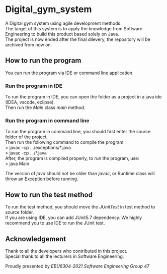 # Digital_gym_system

A Digital gym system using agile development methods.  
The target of this system is to apply the knowledge from Software Engineering to build this product based solely on Java.  
The project is now ended after the final dilevery, the repository will be archived from now on.  

## How to run the program

You can run the program via IDE or command line application.

### Run the program in IDE

To run the program in IDE, you can open the folder as a project in a java ide (IDEA, vscode, eclipse).  
Then run the _Main_ class _main_ method.

### Run the program in command line

To run the program in command line, you should first enter the source folder of the project.  
Then run the following command to compile the program:  
\> javac -cp . ./exceptions/\*.java  
\> javac -cp . ./\*.java  
After, the program is compiled properly, to run the program, use:  
\> java Main  

The version of _java_ should not be older than _javac_, or Runtime class will throw an Exception before running.  

## How to run the test method

To run the test method, you should move the _JUnitTest_  in test method to source folder.  
If you are using IDE, you can add JUnit5.7 dependency. We highly recommend you
to use IDE to run the JUnit test.  

## Acknowledgement

Thank to all the developers who contributed in this project.  
Special thank to all the lecturers in Software Engineering.  

Proudly presented by _EBU6304-2021 Software Engineering Group 47_


